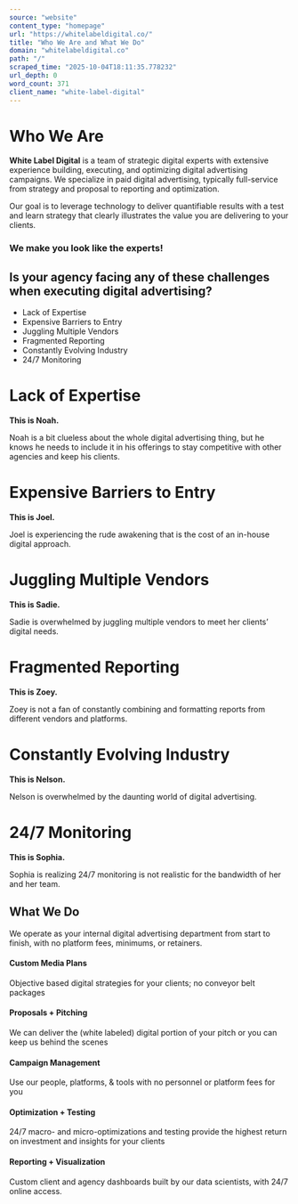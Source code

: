 ```yaml
---
source: "website"
content_type: "homepage"
url: "https://whitelabeldigital.co/"
title: "Who We Are and What We Do"
domain: "whitelabeldigital.co"
path: "/"
scraped_time: "2025-10-04T18:11:35.778232"
url_depth: 0
word_count: 371
client_name: "white-label-digital"
---
```


# Who We Are

**White Label Digital** is a team of strategic digital experts with extensive experience building, executing, and optimizing digital advertising campaigns. We specialize in paid digital advertising, typically full-service from strategy and proposal to reporting and optimization.

Our goal is to leverage technology to deliver quantifiable results with a test and learn strategy that clearly illustrates the value you are delivering to your clients.

### We make you look like the experts!

## Is your agency facing any of these challenges when executing digital advertising?

- Lack of Expertise
- Expensive Barriers to Entry
- Juggling Multiple Vendors
- Fragmented Reporting
- Constantly Evolving Industry
- 24/7 Monitoring

# Lack of Expertise

**This is Noah.**

Noah is a bit clueless about the whole digital advertising thing, but he knows he needs to include it in his offerings to stay competitive with other agencies and keep his clients.

# Expensive Barriers to Entry

**This is Joel.**

Joel is experiencing the rude awakening that is the cost of an in-house digital approach.

# Juggling Multiple Vendors

**This is Sadie.**

Sadie is overwhelmed by juggling multiple vendors to meet her clients’ digital needs.

# Fragmented Reporting

**This is Zoey.**

Zoey is not a fan of constantly combining and formatting reports from different vendors and platforms.

# Constantly Evolving Industry

**This is Nelson.**

Nelson is overwhelmed by the daunting world of digital advertising.

# 24/7 Monitoring

**This is Sophia.**

Sophia is realizing 24/7 monitoring is not realistic for the bandwidth of her and her team.

## What We Do

We operate as your internal digital advertising department from start to finish, with no platform fees, minimums, or retainers.

#### Custom Media Plans

Objective based digital strategies for your clients; no conveyor belt packages

#### Proposals + Pitching

We can deliver the (white labeled) digital portion of your pitch or you can keep us behind the scenes

#### Campaign Management

Use our people, platforms, & tools with no personnel or platform fees for you

#### Optimization + Testing

24/7 macro- and micro-optimizations and testing provide the highest return on investment and insights for your clients

#### Reporting + Visualization

Custom client and agency dashboards built by our data scientists, with 24/7 online access.